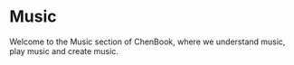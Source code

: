 # Music

Welcome to the Music section of ChenBook, where we understand music, play music and create music.
